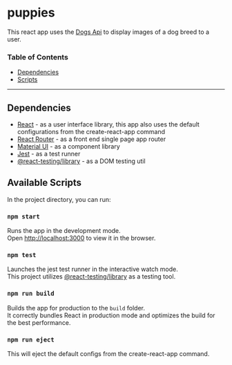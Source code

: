 # puppies

This react app uses the [Dogs Api](https://dog.ceo/dog-api/) to display images of a dog breed to a user.

### Table of Contents

- [Dependencies](#dependencies)
- [Scripts](#scripts)

---

## <a name="dependencies"></a>Dependencies

- [React](https://reactjs.org/) - as a user interface library, this app also uses the default configurations from the create-react-app command
- [React Router](https://reacttraining.com/react-router/web/guides/quick-start) - as a front end single page app router
- [Material UI](https://material-ui.com/) - as a component library
- [Jest](https://facebook.github.io/jest) - as a test runner
- [@react-testing/library](https://testing-library.com/docs/react-testing-library/intro) - as a DOM testing util

## Available Scripts

In the project directory, you can run:

### `npm start`

Runs the app in the development mode.<br>
Open [http://localhost:3000](http://localhost:3000) to view it in the browser.

### `npm test`

Launches the jest test runner in the interactive watch mode.<br>
This project utilizes [@react-testing/library](https://testing-library.com/docs/react-testing-library/intro) as a testing tool.

### `npm run build`

Builds the app for production to the `build` folder.<br>
It correctly bundles React in production mode and optimizes the build for the best performance.

### `npm run eject`

This will eject the default configs from the create-react-app command.
